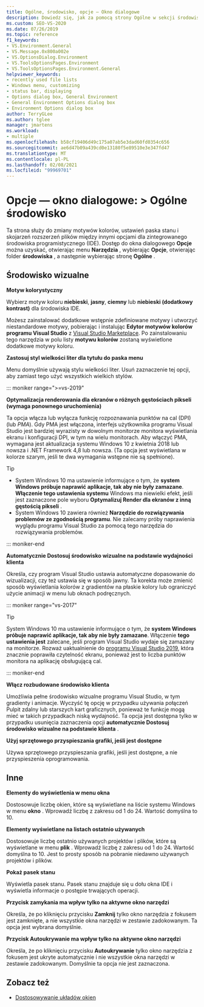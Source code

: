 ```yaml
---
title: Ogólne, środowisko, opcje — Okno dialogowe
description: Dowiedz się, jak za pomocą strony Ogólne w sekcji środowisko zmienić Motywy kolorów, ustawienia paska stanu, skojarzenia rozszerzeń plików i inne dla środowiska IDE.
ms.custom: SEO-VS-2020
ms.date: 07/26/2019
ms.topic: reference
f1_keywords:
- VS.Environment.General
- VS.Message.0x800a002e
- VS.OptionsDialog.Environment
- VS.ToolsOptionsPages.Environment
- VS.ToolsOptionsPages.Environment.General
helpviewer_keywords:
- recently used file lists
- Windows menu, customizing
- status bar, displaying
- Options dialog box, General Environment
- General Environment Options dialog box
- Environment Options dialog box
author: TerryGLee
ms.author: tglee
manager: jmartens
ms.workload:
- multiple
ms.openlocfilehash: b58cf19406d49c175a07ab5e3dad60fd0354c656
ms.sourcegitcommit: ae6d47b09a439cd0e13180f5e89510e3e347fd47
ms.translationtype: MT
ms.contentlocale: pl-PL
ms.lasthandoff: 02/08/2021
ms.locfileid: "99969701"
---
```

# <a name="options-dialog-box-environment--general"></a>Opcje — okno dialogowe: \> Ogólne środowisko

Ta strona służy do zmiany motywów kolorów, ustawień paska stanu i skojarzeń rozszerzeń plików między innymi opcjami dla zintegrowanego środowiska programistycznego (IDE). Dostęp do okna dialogowego **Opcje** można uzyskać, otwierając menu **Narzędzia** , wybierając **Opcje**, otwierając folder **środowiska** , a następnie wybierając stronę **Ogólne** .

## <a name="visual-experience"></a>Środowisko wizualne

**Motyw kolorystyczny**

Wybierz motyw koloru **niebieski**, **jasny**, **ciemny** lub **niebieski (dodatkowy kontrast)** dla środowiska IDE.

Możesz zainstalować dodatkowe wstępnie zdefiniowane motywy i utworzyć niestandardowe motywy, pobierając i instalując **Edytor motywów kolorów programu Visual Studio** z [Visual Studio Marketplace](https://marketplace.visualstudio.com/items?itemName=VisualStudioPlatformTeam.VisualStudio2017ColorThemeEditor). Po zainstalowaniu tego narzędzia w polu listy **motywu kolorów** zostaną wyświetlone dodatkowe motywy koloru.

**Zastosuj styl wielkości liter dla tytułu do paska menu**

Menu domyślnie używają stylu wielkości liter. Usuń zaznaczenie tej opcji, aby zamiast tego użyć wszystkich wielkich stylów.

::: moniker range=">=vs-2019"

**Optymalizacja renderowania dla ekranów o różnych gęstościach pikseli (wymaga ponownego uruchomienia)**

Ta opcja włącza lub wyłącza funkcję rozpoznawania punktów na cal (DPI) (lub *PMA*). Gdy PMA jest włączona, interfejs użytkownika programu Visual Studio jest bardziej wyrazisty w dowolnym monitorze monitora wyświetlania ekranu i konfiguracji DPI, w tym na wielu monitorach. Aby włączyć PMA, wymagana jest aktualizacja systemu Windows 10 z kwietnia 2018 lub nowsza i .NET Framework 4,8 lub nowsza. (Ta opcja jest wyświetlana w kolorze szarym, jeśli te dwa wymagania wstępne nie są spełnione).

> [!TIP]
> - System Windows 10 ma ustawienie informujące o tym, że **system Windows próbuje naprawić aplikacje, tak aby nie były zamazane**. **Włączenie tego ustawienia systemu** Windows ma niewielki efekt, jeśli jest zaznaczone pole wyboru **Optymalizuj Render dla ekranów z inną gęstością pikseli** .
> - System Windows 10 zawiera również **Narzędzie do rozwiązywania problemów ze zgodnością programu**. Nie zalecamy próby naprawienia wyglądu programu Visual Studio za pomocą tego narzędzia do rozwiązywania problemów.

::: moniker-end

**Automatycznie Dostosuj środowisko wizualne na podstawie wydajności klienta**

Określa, czy program Visual Studio ustawia automatyczne dopasowanie do wizualizacji, czy też ustawia się w sposób jawny. Ta korekta może zmienić sposób wyświetlania kolorów z gradientów na płaskie kolory lub ograniczyć użycie animacji w menu lub oknach podręcznych.

::: moniker range="vs-2017"

> [!TIP]
> System Windows 10 ma ustawienie informujące o tym, że **system Windows próbuje naprawić aplikacje, tak aby nie były zamazane**. Włączenie **tego ustawienia jest** zalecane, jeśli program Visual Studio wydaje się zamazany na monitorze. Rozważ uaktualnienie do [programu Visual Studio 2019](https://visualstudio.microsoft.com/downloads), która znacznie poprawiła czytelność ekranu, ponieważ jest to liczba punktów monitora na aplikację obsługującą cal.

::: moniker-end

**Włącz rozbudowane środowisko klienta**

Umożliwia pełne środowisko wizualne programu Visual Studio, w tym gradienty i animacje. Wyczyść tę opcję w przypadku używania połączeń Pulpit zdalny lub starszych kart graficznych, ponieważ te funkcje mogą mieć w takich przypadkach niską wydajność. Ta opcja jest dostępna tylko w przypadku usunięcia zaznaczenia opcji **automatycznie Dostosuj środowisko wizualne na podstawie klienta** .

**Użyj sprzętowego przyspieszania grafiki, jeśli jest dostępne**

Używa sprzętowego przyspieszania grafiki, jeśli jest dostępne, a nie przyspieszenia oprogramowania.

## <a name="other"></a>Inne

**Elementy do wyświetlenia w menu okna**

Dostosowuje liczbę okien, które są wyświetlane na liście systemu Windows w menu **okno** . Wprowadź liczbę z zakresu od 1 do 24. Wartość domyślna to 10.

**Elementy wyświetlane na listach ostatnio używanych**

Dostosowuje liczbę ostatnio używanych projektów i plików, które są wyświetlane w menu **plik** . Wprowadź liczbę z zakresu od 1 do 24. Wartość domyślna to 10. Jest to prosty sposób na pobranie niedawno używanych projektów i plików.

**Pokaż pasek stanu**

Wyświetla pasek stanu. Pasek stanu znajduje się u dołu okna IDE i wyświetla informacje o postępie trwających operacji.

**Przycisk zamykania ma wpływ tylko na aktywne okno narzędzi**

Określa, że po kliknięciu przycisku **Zamknij** tylko okno narzędzia z fokusem jest zamknięte, a nie wszystkie okna narzędzi w zestawie zadokowanym. Ta opcja jest wybrana domyślnie.

**Przycisk Autoukrywanie ma wpływ tylko na aktywne okno narzędzi**

Określa, że po kliknięciu przycisku **Autoukrywanie** tylko okno narzędzia z fokusem jest ukryte automatycznie i nie wszystkie okna narzędzi w zestawie zadokowanym. Domyślnie ta opcja nie jest zaznaczona.

## <a name="see-also"></a>Zobacz też

- [Dostosowywanie układów okien](../../ide/customizing-window-layouts-in-visual-studio.md)
